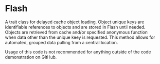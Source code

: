 Flash
=====

A trait class for delayed cache object loading. Object unique keys are identifiable references to objects and are stored in Flash until needed. Objects are retrieved from cache and/or specified anonymous function when data other than the unique keey is requested. This method allows for automated, grouped data pulling from a central location.

Usage of this code is not recommended for anything outside of the code demonstration on GitHub.